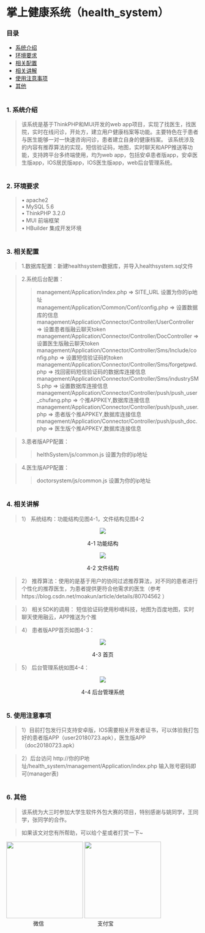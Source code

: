 # 掌上健康系统（health_system）
### 目录 
<ul>
  <li><a href="#introduce">系统介绍</a></li>
  <li><a href="#system">环境要求</a></li>
  <li><a href="#use">相关配置</a></li>
  <li><a href="#theory">相关讲解</a></li>
  <li><a href="#example">使用注意事项</a></li>
  <li><a href="#other">其他</a></li>
</ul>

#
### <div id="introduce"/>1. 系统介绍</div>
> 该系统是基于ThinkPHP和MUI开发的web app项目，实现了找医生，找医院，实时在线问诊，开处方，建立用户健康档案等功能。主要特色在于患者与医生能够一对一快速咨询问诊，患者建立自身的健康档案。 该系统涉及的内容有推荐算法的实现，短信验证码，地图，实时聊天和APP推送等功能，支持跨平台多终端使用，均为web app，包括安卓患者版app，安卓医生版app，IOS居民版app，IOS医生版app，web后台管理系统。<br/>

#
### <div id="system"/>2. 环境要求</div>
> • apache2 <br/>
> • MySQL 5.6 <br/>
> • ThinkPHP 3.2.0 <br/>
> • MUI 前端框架 <br/>
> • HBuilder 集成开发环境 <br/>

#
### <div id="use"/>3. 相关配置</div>
> 1.数据库配置：新建healthsystem数据库，并导入healthsystem.sql文件<br/>

> 2.系统后台配置：<br/>
>> management/Application/index.php => SITE_URL 设置为你的ip地址<br/>
>> management/Application/Common/Conf/config.php =>  设置数据库的信息<br/>
>> management/Application/Connector/Controller/UserController => 设置患者版融云聊天token<br/>
>> management/Application/Connector/Controller/DocController =>  设置医生版融云聊天token<br/>
>> management/Application/Connector/Controller/Sms/Include/config.php => 设置短信验证码的token<br/>
>> management/Application/Connector/Controller/Sms/forgetpwd.php =>  找回密码短信验证码的数据库连接信息<br/>
>> management/Application/Connector/Controller/Sms/industrySMS.php =>  设置数据库连接信息<br/>
>> management/Application/Connector/Controller/push/push_user_chufang.php =>  个推APPKEY,数据库连接信息<br/>
>> management/Application/Connector/Controller/push/push_user.php =>   患者版个推APPKEY,数据库连接信息<br/>
>> management/Application/Connector/Controller/push/push_doc.php =>   医生版个推APPKEY,数据库连接信息<br/>

> 3.患者版APP配置：<br/>
>> helthSystem/js/common.js 设置为你的ip地址<br/>

> 4.医生版APP配置：<br/>
>> doctorsystem/js/common.js 设置为你的ip地址<br/>

#
### <div id="theory"/>4. 相关讲解</div>
> 1） 系统结构：功能结构见图4-1，文件结构见图4-2 <br/>
<p align="center">
      <img src="https://github.com/knighthhh/outil/blob/master/images/health_system/gongneng.png"/><p align="center">4-1 功能结构</p>
</p>
<p align="center">
      <img src="https://github.com/knighthhh/outil/blob/master/images/health_system/jiegou.png"/><p align="center">4-2 文件结构</p>
</p>

> 2） 推荐算法：使用的是基于用户的协同过滤推荐算法，对不同的患者进行个性化的推荐医生，为患者提供更符合他需求的医生（参考https://blog.csdn.net/moakun/article/details/80704562 ）<br/>

> 3） 相关SDK的调用： 短信验证码使用秒嘀科技，地图为百度地图，实时聊天使用融云，APP推送为个推

> 4） 患者版APP首页如图4-3：<br/>
<p align="center">
      <img src="https://github.com/knighthhh/outil/blob/master/images/health_system/shouye.jpg"/><p align="center">4-3 首页</p>
</p>
      
> 5） 后台管理系统如图4-4：<br/>
<p align="center">
  <img src="https://github.com/knighthhh/outil/blob/master/images/health_system/houtai.png"/><p align="center">4-4 后台管理系统</p>
</p>

#
### <div id="example"/>5. 使用注意事项</div>
> 1）目前打包发行只支持安卓版，IOS需要相关开发者证书，可以体验我打包好的患者版APP（user20180723.apk），医生版APP（doc20180723.apk）<br/>

> 2）后台访问 http://你的IP地址/health_system/management/Application/index.php 输入账号密码即可(manager表)



#
### <div id="other"/>6. 其他</div>
> 该系统为大三时参加大学生软件外包大赛的项目，特别感谢与姚同学，王同学，张同学的合作。 <br/>

> 如果该文对您有所帮助，可以给个星或者打赏一下~ <br/>
<div>
  <div>
     <img width="200px" height="200px" src="http://hhhgo.cn/img/wechatimg.jpg"/>
     <img width="200px" height="200px" src="http://hhhgo.cn/img/alipayimg.jpg"/> 
  </div>
  <div>
     　　　　　微信　　　　　　　　　　支付宝
  </div>
</div>

